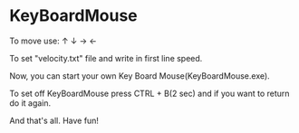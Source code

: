 # KeyBoardMouse
To move use: ↑ ↓ → ←

To set "velocity.txt" file and write in first line speed.

Now, you can start your own Key Board Mouse(KeyBoardMouse.exe).

To set off KeyBoardMouse press CTRL + B(2 sec) and if you want to return do it again.

And that's all. Have fun!

